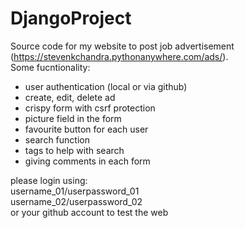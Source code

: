 # DjangoProject

Source code for my website to post job advertisement (https://stevenkchandra.pythonanywhere.com/ads/). </br>
Some fucntionality:
- user authentication (local or via github)
- create, edit, delete ad
- crispy form with csrf protection
- picture field in the form
- favourite button for each user
- search function
- tags to help with search
- giving comments in each form

please login using:</br>
username_01/userpassword_01</br>
username_02/userpassword_02</br>
or your github account to test the web
